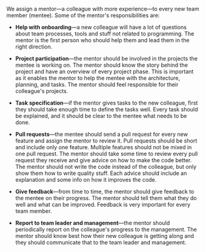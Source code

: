 We assign a mentor—a colleague with more experience—to every new team member (mentee). Some of the mentor's responsibilities are:

* **Help with onboarding**—a new colleague will have a lot of questions about team processes, tools and stuff not related to programming. The mentor is the first person who should help them and lead them in the right direction.

* **Project participation**—the mentor should be involved in the projects the mentee is working on. The mentor should know the story behind the project and have an overview of every project phase. This is important as it enables the mentor to help the mentee with the architecture, planning, and tasks. The mentor should feel responsible for their colleague's projects.

* **Task specification**—if the mentor gives tasks to the new colleague, first they should take enough time to define the tasks well. Every task should be explained, and it should be clear to the mentee what needs to be done.

* **Pull requests**—the mentee should send a pull request for every new feature and assign the mentor to review it. Pull requests should be short and include only one feature. Multiple features should not be mixed in one pull request. The mentor should take some time to review every pull request they receive and give advice on how to make the code better. The mentor should not write the code instead of the colleague, but only show them how to write quality stuff. Each advice should include an explanation and some info on how it improves the code.

* **Give feedback**—from time to time, the mentor should give feedback to the mentee on their progress. The mentor should tell them what they do well and what can be improved. Feedback is very important for every team member.

* **Report to team leader and management**—the mentor should periodically report on the colleague's progress to the management. The mentor should know best how their new colleague is getting along and they should communicate that to the team leader and management.
